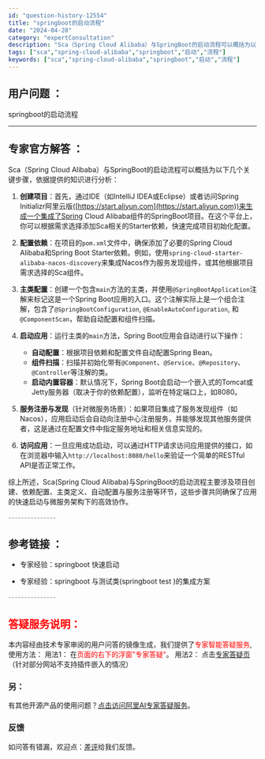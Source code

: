```yaml
---
id: "question-history-12554"
title: "springboot的启动流程"
date: "2024-04-28"
category: "expertConsultation"
description: "Sca（Spring Cloud Alibaba）与SpringBoot的启动流程可以概括为以下几个关键步骤，依据提供的知识进行分析：1. **创建项目**：首先，通过IDE（如IntelliJ IDEA或Eclipse）或者访问Spring Initializr阿里云版([https://star"
tags: ["sca","spring-cloud-alibaba","springboot","启动","流程"]
keywords: ["sca","spring-cloud-alibaba","springboot","启动","流程"]
---
```


## 用户问题 ： 
 springboot的启动流程  

---------------
## 专家官方解答 ：

Sca（Spring Cloud Alibaba）与SpringBoot的启动流程可以概括为以下几个关键步骤，依据提供的知识进行分析：

1. **创建项目**：首先，通过IDE（如IntelliJ IDEA或Eclipse）或者访问Spring Initializr阿里云版([https://start.aliyun.com](https://start.aliyun.com))来生成一个集成了Spring Cloud Alibaba组件的SpringBoot项目。在这个平台上，你可以根据需求选择添加Sca相关的Starter依赖，快速完成项目初始化配置。

2. **配置依赖**：在项目的`pom.xml`文件中，确保添加了必要的Spring Cloud Alibaba和Spring Boot Starter依赖。例如，使用`spring-cloud-starter-alibaba-nacos-discovery`来集成Nacos作为服务发现组件，或其他根据项目需求选择的Sca组件。

3. **主类配置**：创建一个包含`main`方法的主类，并使用`@SpringBootApplication`注解来标记这是一个Spring Boot应用的入口。这个注解实际上是一个组合注解，包含了`@SpringBootConfiguration`, `@EnableAutoConfiguration`, 和`@ComponentScan`，帮助自动配置和组件扫描。

4. **启动应用**：运行主类的`main`方法，Spring Boot应用会自动进行以下操作：
   - **自动配置**：根据项目依赖和配置文件自动配置Spring Bean。
   - **组件扫描**：扫描并初始化带有`@Component`、`@Service`、`@Repository`、`@Controller`等注解的类。
   - **启动内置容器**：默认情况下，Spring Boot会启动一个嵌入式的Tomcat或Jetty服务器（取决于你的依赖配置），监听在特定端口上，如8080。

5. **服务注册与发现**（针对微服务场景）：如果项目集成了服务发现组件（如Nacos），应用启动后会自动向注册中心注册服务，并能够发现其他服务提供者，这是通过在配置文件中指定服务地址和相关信息实现的。

6. **访问应用**：一旦应用成功启动，可以通过HTTP请求访问应用提供的接口，如在浏览器中输入`http://localhost:8080/hello`来验证一个简单的RESTful API是否正常工作。

综上所述，Sca(Spring Cloud Alibaba)与SpringBoot的启动流程主要涉及项目创建、依赖配置、主类定义、自动配置与服务注册等环节，这些步骤共同确保了应用的快速启动与微服务架构下的高效协作。


<font color="#949494">---------------</font> 


## 参考链接 ：

* 专家经验：springboot 快速启动 
 
 * 专家经验：springboot 与测试类(springboot test )的集成方案 


 <font color="#949494">---------------</font> 
 


## <font color="#FF0000">答疑服务说明：</font> 

本内容经由技术专家审阅的用户问答的镜像生成，我们提供了<font color="#FF0000">专家智能答疑服务</font>,使用方法：
用法1： 在<font color="#FF0000">页面的右下的浮窗”专家答疑“</font>。
用法2： 点击[专家答疑页](https://answer.opensource.alibaba.com/docs/intro)（针对部分网站不支持插件嵌入的情况）
### 另：


有其他开源产品的使用问题？[点击访问阿里AI专家答疑服务](https://answer.opensource.alibaba.com/docs/intro)。
### 反馈
如问答有错漏，欢迎点：[差评](https://ai.nacos.io/user/feedbackByEnhancerGradePOJOID?enhancerGradePOJOId=12647)给我们反馈。
